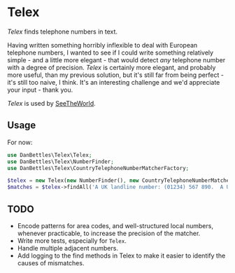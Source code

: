 # Telex

*Telex* finds telephone numbers in text.

Having written something horribly inflexible to deal with European telephone numbers, I wanted to see if I could write something relatively simple - and a little more elegant - that would detect *any* telephone number with a degree of precision.  *Telex* is certainly more elegant, and probably more useful, than my previous solution, but it's still far from being perfect - it's still too naive, I think.  It's an interesting challenge and we'd appreciate your input - thank you.

*Telex* is used by [SeeTheWorld](https://www.seetheworld.com/).

## Usage

For now:

```php
use DanBettles\Telex\Telex;
use DanBettles\Telex\NumberFinder;
use DanBettles\Telex\CountryTelephoneNumberMatcherFactory;

$telex = new Telex(new NumberFinder(), new CountryTelephoneNumberMatcherFactory());
$matches = $telex->findAll('A UK landline number: (01234) 567 890.  A UK mobile number: +44 (0)7123 456 789.');
```

## TODO

* Encode patterns for area codes, and well-structured local numbers, whenever practicable, to increase the precision of the matcher.
* Write more tests, especially for `Telex`.
* Handle multiple adjacent numbers.
* Add logging to the find methods in Telex to make it easier to identify the causes of mismatches.
